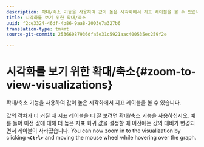 ```yaml
---
description: 확대/축소 기능을 사용하여 값이 높은 시각화에서 지표 레이블을 볼 수 있습니다.
title: 시각화를 보기 위한 확대/축소
uuid: f2ce3324-46df-4b86-9aa8-2003e7a327b6
translation-type: tm+mt
source-git-commit: 25366087936dfa5e31c5921aac400535ec259f2e

---
```



# 시각화를 보기 위한 확대/축소{#zoom-to-view-visualizations}

확대/축소 기능을 사용하여 값이 높은 시각화에서 지표 레이블을 볼 수 있습니다.

값의 격차가 더 커질 때 지표 레이블을 더 잘 보려면 확대/축소 기능을 사용하십시오. 예를 들어 이전 값에 대해 더 높은 지표 회귀 값을 설정할 때 이전에는 값의 대비가 변경되면서 레이블이 사라졌습니다. You can now zoom in to the visualization by clicking **`<Ctrl>`** and moving the mouse wheel while hovering over the graph.
